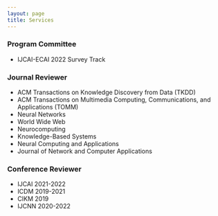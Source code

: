 ```yaml
---
layout: page
title: Services
---
```


### Program Committee
* IJCAI-ECAI 2022 Survey Track

### Journal Reviewer
* ACM Transactions on Knowledge Discovery from Data (TKDD)
* ACM Transactions on Multimedia Computing, Communications, and Applications (TOMM)
* Neural Networks
* World Wide Web
* Neurocomputing
* Knowledge-Based Systems
* Neural Computing and Applications
* Journal of Network and Computer Applications

### Conference Reviewer
* IJCAI 2021-2022
* ICDM 2019-2021
* CIKM 2019
* IJCNN 2020-2022
